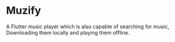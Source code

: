 # Muzify

A Flutter music player which is also capable of searching for music, Downloading them locally and playing them offline.

<!-- ## Getting Started

### Welcome page
-

### Log in and Register 
-
### Home page
-
### Local Search
-
 -->
